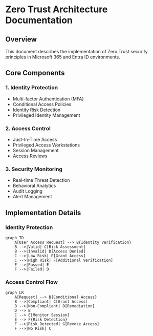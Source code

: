 # Zero Trust Architecture Documentation

## Overview
This document describes the implementation of Zero Trust security principles in Microsoft 365 and Entra ID environments.

## Core Components

### 1. Identity Protection
- Multi-factor Authentication (MFA)
- Conditional Access Policies
- Identity Risk Detection
- Privileged Identity Management

### 2. Access Control
- Just-In-Time Access
- Privileged Access Workstations
- Session Management
- Access Reviews

### 3. Security Monitoring
- Real-time Threat Detection
- Behavioral Analytics
- Audit Logging
- Alert Management

## Implementation Details

### Identity Protection
```mermaid
graph TD
    A[User Access Request] --> B{Identity Verification}
    B -->|Valid| C[Risk Assessment]
    B -->|Invalid| D[Access Denied]
    C -->|Low Risk| E[Grant Access]
    C -->|High Risk| F[Additional Verification]
    F -->|Passed| E
    F -->|Failed| D
```

### Access Control Flow
```mermaid
graph LR
    A[Request] --> B{Conditional Access}
    B -->|Compliant| C[Grant Access]
    B -->|Non-Compliant| D[Remediation]
    D --> B
    C --> E[Monitor Session]
    E --> F{Risk Detection}
    F -->|Risk Detected| G[Revoke Access]
    F -->|No Risk| C
```